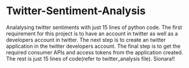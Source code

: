 # Twitter-Sentiment-Analysis
Analalysing twitter sentiments with just 15 lines of python code.
The first requirement for this project is to have an account in twitter as well as a developers account in twitter.
The next step is to create an twitter application in the twitter developers account.
The final step is to get the required consumer APIs and access tokens from the application created.
The rest is just 15 lines of code(refer to twitter_analysis file).
Sionara!!


